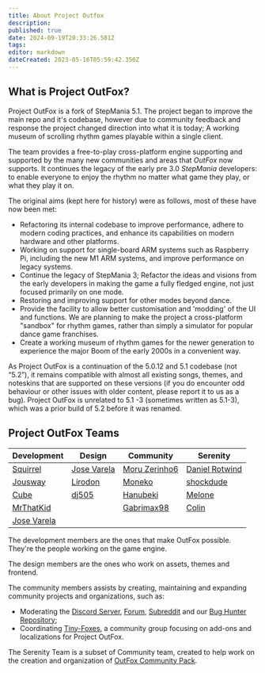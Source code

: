 ```yaml
---
title: About Project Outfox
description: 
published: true
date: 2024-09-19T20:33:26.581Z
tags: 
editor: markdown
dateCreated: 2023-05-16T05:59:42.350Z
---
```


## What is Project OutFox?

Project OutFox is a fork of StepMania 5.1. The project began to improve the main repo and it's codebase, however due to community feedback and response the project changed direction into what it is today; A working museum of scrolling rhythm games playable within a single client.

The team provides a free-to-play cross-platform engine supporting and supported by the many new communities and areas that _OutFox_ now supports. It continues the legacy of the early pre 3.0 _StepMania_ developers: to enable everyone to enjoy the rhythm no matter what game they play, or what they play it on.

The original aims (kept here for history) were as follows, most of these have now been met:

* Refactoring its internal codebase to improve performance, adhere to modern coding practices, and enhance its capabilities on modern hardware and other platforms. 
* Working on support for single-board ARM systems such as Raspberry Pi, including the new M1 ARM systems, and improve performance on legacy systems.
* Continue the legacy of StepMania 3; Refactor the ideas and visions from the early developers in making the game a fully fledged engine, not just focused primarily on one mode.
* Restoring and improving support for other modes beyond dance.
* Provide the facility to allow better customisation and 'modding' of the UI and functions. We are planning to make the project a cross-platform "sandbox" for rhythm games, rather than simply a simulator for popular dance game franchises.
* Create a working museum of rhythm games for the newer generation to experience the major Boom of the early 2000s in a convenient way.

As Project OutFox is a continuation of the 5.0.12 and 5.1 codebase (not “5.2”), it remains compatible with almost all existing songs, themes, and noteskins that are supported on these versions (if you do encounter odd behaviour or other issues with older content, please report it to us as a bug). Project OutFox is unrelated to 5.1 -3 (sometimes written as 5.1-3), which was a prior build of 5.2 before it was renamed.

## Project OutFox Teams

| Development  | Design | Community | Serenity |
| ------------ | ------ | --------- | -------- | 
| [Squirrel](https://github.com/Scraticus) | [Jose Varela](https://github.com/JoseVarelaP) | [Moru Zerinho6](https://github.com/moruzerinho6) | [Daniel Rotwind](https://github.com/DanielRotwind) 
| [Jousway](https://github.com/Jousway) | [Lirodon](https://github.com/ListenerJubatus)| [Moneko](https://github.com/JustMoneko) |[shockdude](https://github.com/shockdude)|
| [Cube](https://github.com/concubidated) | [dj505](https://github.com/dj505)| [Hanubeki](https://github.com/hanubeki) | [Melone](https://twitter.com/exibiIiA) 
| [MrThatKid](https://github.com/MrThatKid) | | [Gabrimax98](https://github.com/Gabrimax98) | [Colin](https://twitter.com/colinmcguire_) |
| [Jose Varela](https://github.com/JoseVarelaP) | | | |


The development members are the ones that make OutFox possible. They're the people working on the game engine.

The design members are the ones who work on assets, themes and frontend.

The community members assists by creating, maintaining and expanding community projects and organizations, such as:

- Moderating the [Discord Server](https://discord.gg/cN4TjgQdcA), [Forum](https://discourse.projectmoon.dance/), [Subreddit](https://www.reddit.com/r/OutFox/) and our [Bug Hunter Repository](https://github.com/TeamRizu/OutFox);
- Coordinating [Tiny-Foxes](https://github.com/Tiny-Foxes), a community group focusing on add-ons and localizations for Project OutFox.

The Serenity Team is a subset of Community team, created to help work on the creation and organization of [OutFox Community Pack](https://projectoutfox.com/outfox-serenity).